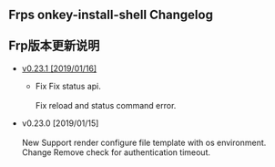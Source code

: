Frps onkey-install-shell Changelog<br>  
Frp版本更新说明
---------------------------------------

 <!-- vim-markdown-toc GFM -->
 
 * [ v0.23.1 [2019/01/16]](#v0.23.1[2019/01/16])  
   * Fix
      Fix status api.<br>  
      Fix reload and status command error.

* v0.23.0 [2019/01/15]<br>  
    New
    Support render configure file template with os environment.
    Change
    Remove check for authentication timeout.
